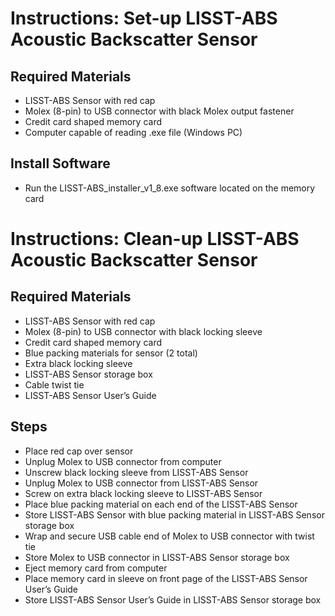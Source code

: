 # Instructions: Set-up LISST-ABS Acoustic Backscatter Sensor

## Required Materials

-	LISST-ABS Sensor with red cap
-	Molex (8-pin) to USB connector with black Molex output fastener
-	Credit card shaped memory card
-	Computer capable of reading .exe file (Windows PC)

## Install Software

-	Run the LISST-ABS_installer_v1_8.exe software located on the memory card


# Instructions: Clean-up LISST-ABS Acoustic Backscatter Sensor

## Required Materials

-	LISST-ABS Sensor with red cap
-	Molex (8-pin) to USB connector with black locking sleeve
-	Credit card shaped memory card
-	Blue packing materials for sensor (2 total)
-	Extra black locking sleeve
-	LISST-ABS Sensor storage box
-	Cable twist tie
-	LISST-ABS Sensor User’s Guide

## Steps

-	Place red cap over sensor
-	Unplug Molex to USB connector from computer
-	Unscrew black locking sleeve from LISST-ABS Sensor
-	Unplug Molex to USB connector from LISST-ABS Sensor
-	Screw on extra black locking sleeve to LISST-ABS Sensor
-	Place blue packing material on each end of the LISST-ABS Sensor
-	Store LISST-ABS Sensor with blue packing material in LISST-ABS Sensor storage box
-	Wrap and secure USB cable end of Molex to USB connector with twist tie
-	Store Molex to USB connector in LISST-ABS Sensor storage box
-	Eject memory card from computer 
-	Place memory card in sleeve on front page of the LISST-ABS Sensor User’s Guide
-	Store LISST-ABS Sensor User’s Guide in LISST-ABS Sensor storage box







